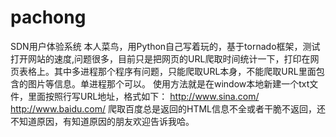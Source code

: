 # pachong
SDN用户体验系统
本人菜鸟，用Python自己写着玩的，基于tornado框架，测试打开网站的速度,问题很多，目前只是把网页的URL爬取时间统计一下，打印在网页表格上。其中多进程那个程序有问题，只能爬取URL本身，不能爬取URL里面包含的图片等信息。单进程那个可以。
使用方法就是在window本地新建一个txt文件，里面按照行写URL地址，格式如下：
http://www.sina.com/
http://www.baidu.com/
爬取百度总是返回的HTML信息不全或者干脆不返回，还不知道原因，有知道原因的朋友欢迎告诉我哈。
